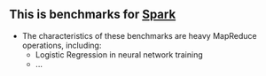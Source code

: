 ## This is benchmarks for [Spark](https://github.com/apache/spark/)
* The characteristics of these benchmarks are heavy MapReduce operations, including:
    * Logistic Regression in neural network training
    * ...

